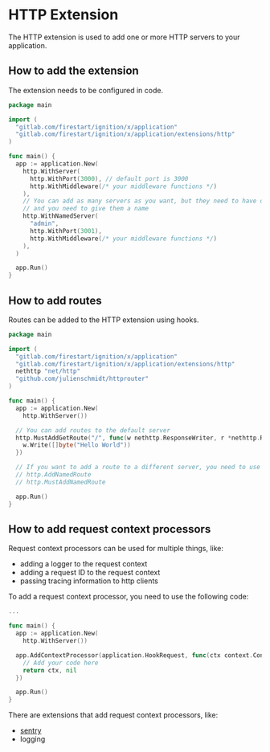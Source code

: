 # HTTP Extension

The HTTP extension is used to add one or more HTTP servers to your application.

## How to add the extension

The extension needs to be configured in code.

```go
package main

import (
  "gitlab.com/firestart/ignition/x/application"
  "gitlab.com/firestart/ignition/x/application/extensions/http"
)

func main() {
  app := application.New(
    http.WithServer(
      http.WithPort(3000), // default port is 3000
      http.WithMiddleware(/* your middleware functions */)
    ),
    // You can add as many servers as you want, but they need to have different ports
    // and you need to give them a name
    http.WithNamedServer(
      "admin",
      http.WithPort(3001),
      http.WithMiddleware(/* your middleware functions */)
    ),
  )

  app.Run()
}
```

## How to add routes

Routes can be added to the HTTP extension using hooks.

```go
package main

import (
  "gitlab.com/firestart/ignition/x/application"
  "gitlab.com/firestart/ignition/x/application/extensions/http"
  nethttp "net/http"
  "github.com/julienschmidt/httprouter"
)

func main() {
  app := application.New(
    http.WithServer())

  // You can add routes to the default server
  http.MustAddGetRoute("/", func(w nethttp.ResponseWriter, r *nethttp.Request, _ httprouter.Params) {
    w.Write([]byte("Hello World"))
  })

  // If you want to add a route to a different server, you need to use the following code
  // http.AddNamedRoute
  // http.MustAddNamedRoute

  app.Run()
}
```

## How to add request context processors

Request context processors can be used for multiple things, like:

- adding a logger to the request context
- adding a request ID to the request context
- passing tracing information to http clients

To add a request context processor, you need to use the following code:

```go
...

func main() {
  app := application.New(
    http.WithServer())

  app.AddContextProcessor(application.HookRequest, func(ctx context.Context, app App) (context.Context, error) {
    // Add your code here
    return ctx, nil
  })

  app.Run()
}
```

There are extensions that add request context processors, like:

- [sentry](../sentry/README.md)
- logging
